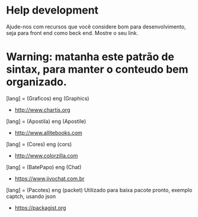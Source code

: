 # Help development
Ajude-nos com recursos que você considere bom para desenvolvimento, seja para front end como beck end. Mostre o seu link.

# Warning: matanha este patrão de sintax, para manter o conteudo bem organizado.

[lang] = (Graficos) eng (Graphics)
- http://www.chartjs.org

[lang] = (Apostila) eng (Apostile)
- http://www.allitebooks.com

[lang] = (Cores) eng (cors)
- http://www.colorzilla.com

[lang] = (BatePapo) eng (Chat)
- https://www.jivochat.com.br

[lang] = (Pacotes) eng (packet)
Utilizado para baixa pacote pronto, exemplo captch, usando json
- https://packagist.org
